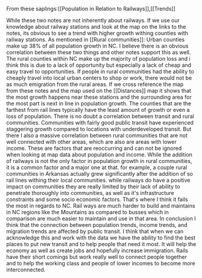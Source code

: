 From these saplings:[[Population in Relation to Railways]],[[Trends]]


While these two notes are not inherently about railways. If we use our knowledge about railway stations and look at the map on the links to the notes, its obvious to see a trend with higher growth withing counties with railway stations. As mentioned in  [[Rural communities]]:  Urban counties make up 38% of all population growth in NC. I believe there is an obvious correlation between these two things and other notes support this as well. The rural counties within NC make up the majority of population loss and i think this is due to a lack of opportunity but especially a lack of cheap and easy travel to opportunities. If people in rural communities had the ability to cheaply travel into local urban centers to shop or work, there would not be as much emigration from the rural areas. If we cross reference the map from these notes and the map used on the [[Distances]] map it shows that the most growth happens near these stations and the surrounding area for the most part is next in line in population growth. The counties that are the farthest from rail lines typically have the least amount of growth or even a loss of population. There is no doubt a correlation between transit and rural communities. Communities with fairly good public transit have experienced staggering growth compared to locations with underdeveloped transit. But there I also a massive correlation between rural communities that are not well connected with other areas, which are also are areas with lower income. These are factors that are reoccurring and can not be ignored when looking at map data about population and income. While the addition of railways is not the only factor in population growth in rural communities, it is a common factor and a major one at that. for example, a couple rural communities in Arkansas actually grew significantly after the addition of so rail lines withing their local communities. while railways do have a positive impact on communities they are really limited by their lack of ability to penetrate thoroughly into communities, as well as it's infrastructure constraints and some socio economic factors. That's where I think it fails the most in regards to NC. Rail ways are much harder to build and maintains in NC regions like the Mountains as compared to busses which in comparison are much easier to maintain and use in that area. In conclusion I think that the connection between population trends, income trends, and migration trends are affected by public transit. I think that when we can acknowledge this and work with the data we have the ability to find the best places to put new transit and to help people that need it most. It will help the economy as well as create jobs and hopefully increase immigration. Rails have their short comings but work really well to connect people together and to help the working class and people of lower incomes to become more interconnected. 

